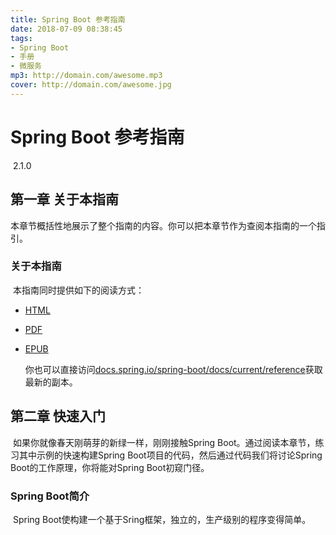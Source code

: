 ```yaml
---
title: Spring Boot 参考指南
date: 2018-07-09 08:38:45
tags: 
- Spring Boot
- 手册
- 微服务
mp3: http://domain.com/awesome.mp3
cover: http://domain.com/awesome.jpg
---
```


# Spring Boot 参考指南

​	2.1.0



## 第一章 关于本指南

​	本章节概括性地展示了整个指南的内容。你可以把本章节作为查阅本指南的一个指引。

### 关于本指南

​	本指南同时提供如下的阅读方式：

- [HTML](https://docs.spring.io/spring-boot/docs/2.1.0.BUILD-SNAPSHOT/reference/html/)

- [PDF](https://docs.spring.io/spring-boot/docs/2.1.0.BUILD-SNAPSHOT/reference/pdf/spring-boot-reference.pdf)

- [EPUB](https://docs.spring.io/spring-boot/docs/2.1.0.BUILD-SNAPSHOT/reference/epub/spring-boot-reference.epub)

  你也可以直接访问[docs.spring.io/spring-boot/docs/current/reference](https://docs.spring.io/spring-boot/docs/current/reference)获取最新的副本。

## 第二章 快速入门

​	如果你就像春天刚萌芽的新绿一样，刚刚接触Spring Boot。通过阅读本章节，练习其中示例的快速构建Spring Boot项目的代码，然后通过代码我们将讨论Spring Boot的工作原理，你将能对Spring Boot初窥门径。

### Spring Boot简介

​	Spring Boot使构建一个基于Sring框架，独立的，生产级别的程序变得简单。